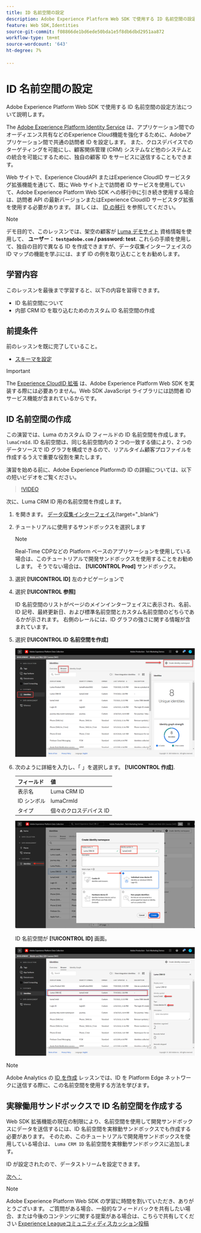 ```yaml
---
title: ID 名前空間の設定
description: Adobe Experience Platform Web SDK で使用する ID 名前空間の設定方法について説明します。 このレッスンは、「 Adobe Experience Cloudと Web SDK の実装」チュートリアルの一部です。
feature: Web SDK,Identities
source-git-commit: f08866de1bd6ede50bda1e5f8db6dbd2951aa872
workflow-type: tm+mt
source-wordcount: '643'
ht-degree: 7%

---
```


# ID 名前空間の設定

Adobe Experience Platform Web SDK で使用する ID 名前空間の設定方法について説明します。

The [Adobe Experience Platform Identity Service](https://experienceleague.adobe.com/docs/id-service/using/home.html?lang=ja) は、アプリケーション間でのオーディエンス共有などのExperience Cloud機能を強化するために、Adobeアプリケーション間で共通の訪問者 ID を設定します。 また、クロスデバイスでのターゲティングを可能にし、顧客関係管理 (CRM) システムなど他のシステムとの統合を可能にするために、独自の顧客 ID をサービスに送信することもできます。

Web サイトで、Experience CloudAPI またはExperience CloudID サービスタグ拡張機能を通じて、既に Web サイト上で訪問者 ID サービスを使用していて、Adobe Experience Platform Web SDK への移行中に引き続き使用する場合は、訪問者 API の最新バージョンまたはExperience CloudID サービスタグ拡張を使用する必要があります。 詳しくは、 [ID の移行](https://experienceleague.adobe.com/docs/experience-platform/edge/identity/overview.html?lang=en) を参照してください。

>[!NOTE]
>
> デモ目的で、このレッスンでは、架空の顧客が [Luma デモサイト](https://luma.enablementadobe.com/content/luma/us/en.html) 資格情報を使用して、 **ユーザー： `test@adobe.com` / password: test**. これらの手順を使用して、独自の目的で異なる ID を作成できますが、データ収集インターフェイスの ID マップの機能を学ぶには、まず ID の例を取り込むことをお勧めします。

## 学習内容

このレッスンを最後まで学習すると、以下の内容を習得できます。

* ID 名前空間について
* 内部 CRM ID を取り込むためのカスタム ID 名前空間の作成


## 前提条件

前のレッスンを既に完了していること。

* [スキーマを設定](configure-schemas.md)

>[!IMPORTANT]
>
>The [Experience CloudID 拡張](https://exchange.adobe.com/experiencecloud.details.100160.adobe-experience-cloud-id-launch-extension.html) は、Adobe Experience Platform Web SDK を実装する際には必要ありません。Web SDK JavaScript ライブラリには訪問者 ID サービス機能が含まれているからです。

## ID 名前空間の作成

この演習では、Luma のカスタム ID フィールドの ID 名前空間を作成します。 `lumaCrmId`. ID 名前空間は、同じ名前空間内の 2 つの一致する値により、2 つのデータソースで ID グラフを構成できるので、リアルタイム顧客プロファイルを作成するうえで重要な役割を果たします。

演習を始める前に、Adobe Experience Platformの ID の詳細については、以下の短いビデオをご覧ください。

>[!VIDEO](https://video.tv.adobe.com/v/27841?learn=on)

次に、Luma CRM ID 用の名前空間を作成します。

1. を開きます。 [データ収集インターフェイス](https://launch.adobe.com/){target="_blank"}
1. チュートリアルに使用するサンドボックスを選択します

   >[!NOTE]
   >
   >Real-Time CDPなどの Platform ベースのアプリケーションを使用している場合は、このチュートリアルで開発サンドボックスを使用することをお勧めします。 そうでない場合は、 **[!UICONTROL Prod]** サンドボックス。

1. 選択 **[!UICONTROL ID]** 左のナビゲーションで
1. 選択 **[!UICONTROL 参照]**

   ID 名前空間のリストがページのメインインターフェイスに表示され、名前、ID 記号、最終更新日、および標準名前空間とカスタム名前空間のどちらであるかが示されます。 右側のレールには、ID グラフの強さに関する情報が含まれています。

1. 選択 **[!UICONTROL ID 名前空間を作成]**

   ![ID を表示](assets/configure-identities-screen.png)

1. 次のように詳細を入力し、「 」を選択します。 **[!UICONTROL 作成]**.

   | フィールド | 値 |
   |---------------|-----------|
   | 表示名 | Luma CRM ID |
   | ID シンボル | lumaCrmId |
   | タイプ | 個々のクロスデバイス ID |


   ![名前空間の作成](assets/identities-create-namespace.png)


   ID 名前空間が **[!UICONTROL ID]** 画面。

   ![名前空間の作成](assets/configure-identities-namespace-lumaCrmId.png)


>[!NOTE]
>
> Adobe Analytics の [ID を作成](create-identities.md) レッスンでは、ID を Platform Edge ネットワークに送信する際に、この名前空間を使用する方法を学びます。

## 実稼働用サンドボックスで ID 名前空間を作成する

Web SDK 拡張機能の現在の制限により、名前空間を使用して開発サンドボックスにデータを送信するには、ID 名前空間を実稼動サンドボックスでも作成する必要があります。 そのため、このチュートリアルで開発用サンドボックスを使用している場合は、 `Luma CRM ID` 名前空間を実稼動サンドボックスに追加します。

ID が設定されたので、データストリームを設定できます。

[次へ： ](configure-datastream.md)

>[!NOTE]
>
>Adobe Experience Platform Web SDK の学習に時間を割いていただき、ありがとうございます。 ご質問がある場合、一般的なフィードバックを共有したい場合、または今後のコンテンツに関する提案がある場合は、こちらで共有してください [Experience Leagueコミュニティディスカッション投稿](https://experienceleaguecommunities.adobe.com/t5/adobe-experience-platform-launch/tutorial-discussion-implement-adobe-experience-cloud-with-web/td-p/444996)
